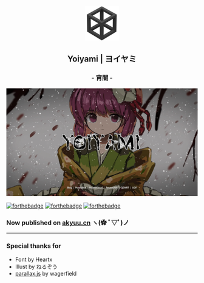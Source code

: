 <div align="center">
<img width="90" src="/backup/yoiyami.png" alt="logo">
<h2>Yoiyami | ヨイヤミ</h2>
<h3>- 宵闇 -</h3>
</div>

[![](readme_resources/yoiyami.webp)](https://akyuu.cn)

[![forthebadge](https://forthebadge.com/images/badges/made-with-javascript.svg)](https://forthebadge.com)  [![forthebadge](https://forthebadge.com/images/badges/uses-css.svg)](https://forthebadge.com)  [![forthebadge](https://forthebadge.com/images/badges/built-with-love.svg)](https://forthebadge.com)

### Now published on [akyuu.cn](https://akyuu.cn) ヽ(✿ ﾟ▽ﾟ)ノ

---

### Special thanks for
 - Font by Heartx
 - Illust by ねるぞう
 - [parallax.js](https://github.com/wagerfield/parallax) by wagerfield
